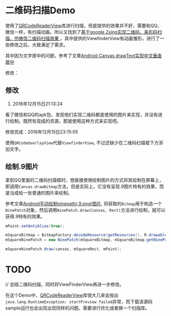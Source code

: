 # 二维码扫描Demo

使用了[QRCodeReaderView](https://github.com/dlazaro66/QRCodeReaderView)库进行扫描，但是提供的效果并不好，需要和QQ、微信一样，有扫描动画，所以又找到了[基于google Zxing实现二维码、条形码扫描，仿微信二维码扫描效果 ](http://download.csdn.net/download/xiaanming/5990219)，其中提供的ViewfinderView有动画雏形，进行了一些修改之后，大致满足了需求。

其中因为文字居中的问题，参考了文章[Android Canvas drawText实现中文垂直居中](http://blog.csdn.net/hursing/article/details/18703599)

修改：
## 修改

1. 2016年12月15日21:13:24

看了微信和QQ的apk包，发现他们实现二维码都是使用的图片来实现，并没有进行绘制。既然有现成的资源，那就使用这种方式来实现吧。

修改完成：2016年12月15日23:15:05

使用```QRCodeOverlayView```代替```ViewfinderView```, 不过还缺少在二维码扫描框下方添加文字。


## 绘制.9图片

拿到QQ里面的二维码扫描框时，想直接使用绘制图片的方式将其绘制在屏幕上，即调用```Canvas.drawBitmap```方法，但是实际上，它没有呈现.9图片特有的效果，而是当成给一张普通的图片来绘制。

参考文章[Android手动绘制ninepath(.9.png)图片](http://ntop.iteye.com/blog/1159714), 将获取的```Bitmap```用于构造一个```NinePatch```对象，然后调用```NinePatch.draw(Canvas, Rect)```方法进行绘制，就可以获得.9特有的效果。
```java
mPaint.setAntiAlias(true);

mSquareBitmap = BitmapFactory.decodeResource(getResources(), R.drawable.square_qrcode);
mSquareNinePatch = new NinePatch(mSquareBitmap, mSquareBitmap.getNinePatchChunk(), null);

mSquareNinePatch.draw(canvas, mSquareRect, mPaint);
```

# TODO

// 总结二维码扫描，同时将ViewFinderView再进一步修改。

在这个Demo中，[QRCodeReaderView](https://github.com/dlazaro66/QRCodeReaderView)库很大几率会抛出```java.lang.RuntimeException: startPreview failed```异常，而下载该源码sample运行也会出现出现同样的问题。需要进行优化或者换一个扫描库。

